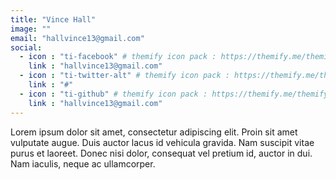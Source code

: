 ```yaml
---
title: "Vince Hall"
image: ""
email: "hallvince13@gmail.com"
social:
  - icon : "ti-facebook" # themify icon pack : https://themify.me/themify-icons
    link : "hallvince13@gmail.com"
  - icon : "ti-twitter-alt" # themify icon pack : https://themify.me/themify-icons
    link : "#"
  - icon : "ti-github" # themify icon pack : https://themify.me/themify-icons
    link : "hallvince13@gmail.com"
---
```


Lorem ipsum dolor sit amet, consectetur adipiscing elit. Proin sit amet vulputate augue. Duis auctor lacus id vehicula gravida. Nam suscipit vitae purus et laoreet.
Donec nisi dolor, consequat vel pretium id, auctor in dui. Nam iaculis, neque ac ullamcorper.